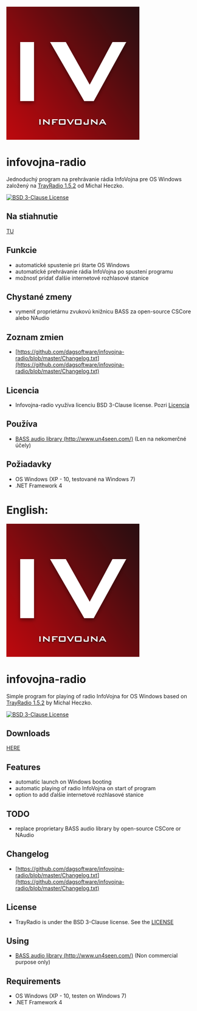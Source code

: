 ![screenshot](infovojna.png)
# infovojna-radio
Jednoduchý program na prehrávanie rádia InfoVojna pre OS Windows
založený na [TrayRadio 1.5.2](https://github.com/kraugug/TrayRadio) od Michal Heczko.

[![BSD 3-Clause License](https://img.shields.io/badge/license-BSD%203--Clause-blue.svg)](https://github.com/dagsoftware/infovojna-radio/blob/master/Licencia.txt)

## Na stiahnutie
[TU](https://github.com/dagsoftware/infovojna-radio/releases)

## Funkcie
- automatické spustenie pri štarte OS Windows
- automatické prehrávanie rádia InfoVojna po spustení programu
- možnosť pridať ďalšie internetové rozhlasové stanice

## Chystané zmeny
- vymeniť proprietárnu zvukovú knižnicu BASS za open-source CSCore alebo NAudio

## Zoznam zmien
- [https://github.com/dagsoftware/infovojna-radio/blob/master/Changelog.txt](https://github.com/dagsoftware/infovojna-radio/blob/master/Changelog.txt)

## Licencia
- Infovojna-radio využíva licenciu BSD 3-Clause license. Pozri [Licencia](https://github.com/dagsoftware/infovojna-radio/blob/master/Licencia.txt)

## Používa
- [BASS audio library (http://www.un4seen.com/)](http://www.un4seen.com/) (Len na nekomerčné účely)

## Požiadavky
- OS Windows (XP - 10, testované na Windows 7)
- .NET Framework 4

# English:

![screenshot](infovojna.png)
# infovojna-radio
Simple program for playing of radio InfoVojna for OS Windows
based on [TrayRadio 1.5.2](https://github.com/kraugug/TrayRadio) by Michal Heczko.

[![BSD 3-Clause License](https://img.shields.io/badge/license-BSD%203--Clause-blue.svg)](https://github.com/dagsoftware/infovojna-radio/blob/master/Licencia.txt)

## Downloads
[HERE](https://github.com/dagsoftware/infovojna-radio/releases)

## Features
- automatic launch on Windows booting
- automatic playing of radio InfoVojna on start of program
- option to add ďalšie internetové rozhlasové stanice

## TODO
- replace proprietary BASS audio library by open-source CSCore or NAudio

## Changelog
- [https://github.com/dagsoftware/infovojna-radio/blob/master/Changelog.txt](https://github.com/dagsoftware/infovojna-radio/blob/master/Changelog.txt)

## License
- TrayRadio is under the BSD 3-Clause license. See the [LICENSE](https://github.com/dagsoftware/infovojna-radio/blob/master/Licencia.txt)

## Using
- [BASS audio library (http://www.un4seen.com/)](http://www.un4seen.com/) (Non commercial purpose only)

## Requirements
- OS Windows (XP - 10, testen on Windows 7)
- .NET Framework 4
